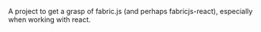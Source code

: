 

A project to get a grasp of fabric.js (and perhaps fabricjs-react), especially
when working with react.